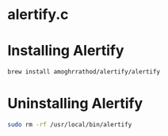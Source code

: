 # alertify.c


# Installing Alertify 
```bash
brew install amoghrrathod/alertify/alertify
```
# Uninstalling Alertify
```bash
sudo rm -rf /usr/local/bin/alertify
```
